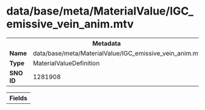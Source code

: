 <h1>data/base/meta/MaterialValue/IGC_emissive_vein_anim.mtv</h1><table><tr><th colspan="100%">Metadata</th></tr><tr><td><b>Name</b></td><td>data/base/meta/MaterialValue/IGC_emissive_vein_anim.mtv</td></tr><tr><td><b>Type</b></td><td>MaterialValueDefinition</td></tr><tr><td><b>SNO ID</b></td><td>1281908</td></tr></table>

<table><tr><th colspan="100%">Fields</th></tr></table>

